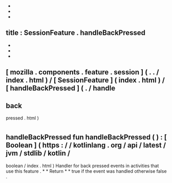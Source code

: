 -
-
-
title
:
SessionFeature
.
handleBackPressed
-
-
-
-
[
mozilla
.
components
.
feature
.
session
]
(
.
.
/
index
.
html
)
/
[
SessionFeature
]
(
index
.
html
)
/
[
handleBackPressed
]
(
.
/
handle
-
back
-
pressed
.
html
)
#
handleBackPressed
fun
handleBackPressed
(
)
:
[
Boolean
]
(
https
:
/
/
kotlinlang
.
org
/
api
/
latest
/
jvm
/
stdlib
/
kotlin
/
-
boolean
/
index
.
html
)
Handler
for
back
pressed
events
in
activities
that
use
this
feature
.
*
*
Return
*
*
true
if
the
event
was
handled
otherwise
false
.
